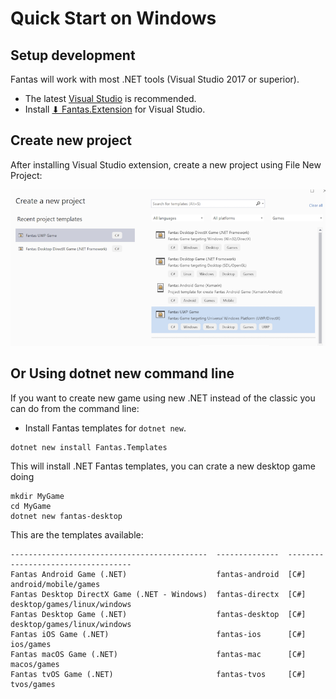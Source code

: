 # Quick Start on Windows

## Setup development

Fantas will work with most .NET tools (Visual Studio 2017 or superior).

* The latest [Visual Studio](https://visualstudio.microsoft.com/) is recommended.
* Install [⬇ Fantas.Extension](https://github.com/codefoco/Fantas.Home/releases/download/v1.0/Fantas.Extension.vsix) for Visual Studio.

## Create new project

After installing Visual Studio extension, create a new project using File New Project:

![screenshot_vs](images/screenshort_vs.png)

## Or Using dotnet new command line

If you want to create new game using new .NET instead of the classic you can do from the command line:

* Install Fantas templates for `dotnet new`.

```
dotnet new install Fantas.Templates
```

This will install .NET Fantas templates, you can crate a new desktop game doing 

```
mkdir MyGame
cd MyGame
dotnet new fantas-desktop
```

This are the templates available:

```
--------------------------------------------  --------------  --------  ---------------------------
Fantas Android Game (.NET)                    fantas-android  [C#]      android/mobile/games
Fantas Desktop DirectX Game (.NET - Windows)  fantas-directx  [C#]      desktop/games/linux/windows
Fantas Desktop Game (.NET)                    fantas-desktop  [C#]      desktop/games/linux/windows
Fantas iOS Game (.NET)                        fantas-ios      [C#]      ios/games
Fantas macOS Game (.NET)                      fantas-mac      [C#]      macos/games
Fantas tvOS Game (.NET)                       fantas-tvos     [C#]      tvos/games
```
